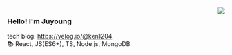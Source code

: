 <img align='right' src="https://github-readme-stats.vercel.app/api?username=tTab1204&show_icons=true&theme=tokyonight" />

### Hello! I'm Juyoung
tech blog: https://velog.io/@ken1204 <br />
📚  React, JS(ES6+), TS, Node.js, MongoDB



